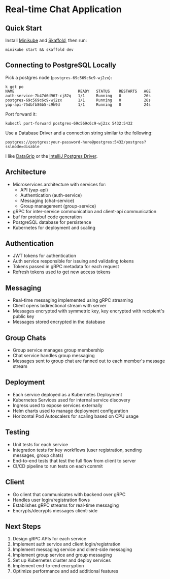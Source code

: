 # Real-time Chat Application

## Quick Start

Install [Minikube](https://minikube.sigs.k8s.io/docs/start/) and [Skaffold](https://skaffold.dev/docs/install/#standalone-binary), then run:

```
minikube start && skaffold dev
```

## Connecting to PostgreSQL Locally

Pick a postgres node (`postgres-69c569c6c9-wj2zx`):

```
k get po
NAME                            READY   STATUS    RESTARTS   AGE
auth-service-7b47d6d967-cj82q   1/1     Running   0          26s
postgres-69c569c6c9-wj2zx       1/1     Running   0          28s
yap-api-75dbfb86b5-c9h9d        1/1     Running   0          24s

```

Port forward it:

```
kubectl port-forward postgres-69c569c6c9-wj2zx 5432:5432
```

Use a Database Driver and a connection string similar to the following: 

```
postgres://postgres:your-password-here@postgres:5432/postgres?sslmode=disable
```

I like [DataGrip](https://www.jetbrains.com/datagrip/) or the [IntelliJ Postgres Driver](https://www.jetbrains.com/help/idea/postgresql.html).

## Architecture
- Microservices architecture with services for:
  - API (yap-api)
  - Authentication (auth-service)
  - Messaging (chat-service) 
  - Group management (group-service)
- gRPC for inter-service communication and client-api communication
- buf for protobuf code generation
- PostgreSQL database for persistence
- Kubernetes for deployment and scaling

## Authentication
- JWT tokens for authentication
- Auth service responsible for issuing and validating tokens
- Tokens passed in gRPC metadata for each request
- Refresh tokens used to get new access tokens

## Messaging
- Real-time messaging implemented using gRPC streaming
- Client opens bidirectional stream with server
- Messages encrypted with symmetric key, key encrypted with recipient's public key
- Messages stored encrypted in the database

## Group Chats
- Group service manages group membership 
- Chat service handles group messaging
- Messages sent to group chat are fanned out to each member's message stream

## Deployment
- Each service deployed as a Kubernetes Deployment
- Kubernetes Services used for internal service discovery
- Ingress used to expose services externally
- Helm charts used to manage deployment configuration
- Horizontal Pod Autoscalers for scaling based on CPU usage

## Testing
- Unit tests for each service
- Integration tests for key workflows (user registration, sending messages, group chats)
- End-to-end tests that test the full flow from client to server
- CI/CD pipeline to run tests on each commit

## Client
- Go client that communicates with backend over gRPC
- Handles user login/registration flows
- Establishes gRPC streams for real-time messaging
- Encrypts/decrypts messages client-side

## Next Steps
1. Design gRPC APIs for each service
2. Implement auth service and client login/registration
3. Implement messaging service and client-side messaging
4. Implement group service and group messaging
5. Set up Kubernetes cluster and deploy services 
6. Implement end-to-end encryption
7. Optimize performance and add additional features